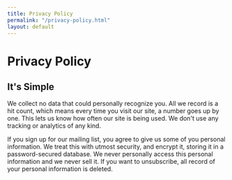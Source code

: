 ```yaml
---
title: Privacy Policy
permalink: "/privacy-policy.html"
layout: default
---
```


# Privacy Policy

## It's Simple
We collect no data that could personally recognize you. All we record is a hit count, which means every time you visit our site, a number goes up by one. This lets us know how often our site is being used. We don't use any tracking or analytics of any kind.

If you sign up for our mailing list, you agree to give us some of you personal information. We treat this with utmost security, and encrypt it, storing it in a password-secured database. We never personally access this personal information and we never sell it. If you want to unsubscribe, all record of your personal information is deleted.